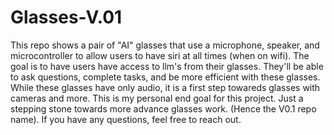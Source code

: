 # Glasses-V.01

This repo shows a pair of "AI" glasses that use a microphone, speaker, and microcontroller to allow users to have siri at all times (when on wifi). The goal is to have users have access to llm's from their glasses. They'll be able to ask questions, complete tasks, and be more efficient with these glasses. While these glasses have only audio, it is a first step towareds glasses with cameras and more. This is my personal end goal for this project. Just a stepping stone towards more advance glasses work. (Hence the V0.1 repo name). If you have any questions, feel free to reach out. 
